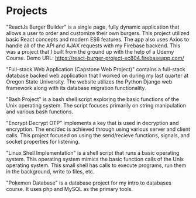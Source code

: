 # Projects 
"ReactJs Burger Builder" is a single page, fully dynamic application that allows a user to order and customize their own burgers. This project utilized basic React concepts and modern ES6 features. The app also uses Axios to handle all of the API and AJAX requests with my Firebase backend. This was a project that I built from the ground up with the help of a Udemy Course. 
Demo URL: https://react-burger-project-ec804.firebaseapp.com/

"Full-stack Web Application (Capstone Web Project)" contains a full-stack database backed web application that I worked on during my last quarter at Oregon State University. The website utilizes the Python Django web framework along with its database migration functionality.

"Bash Project" is a bash shell script exploring the basic functions of the Unix operating system. The script focuses primarily on 
string manipulation and various bash functions.

"Encrypt Decrypt OTP" implements a key that is used in decryption and encryption. The enc/dec is achieved through using various
server and client calls. This project focused on using the send/recieve functions, signals, and socket properties for listening.

"Linux Shell Implementation" is a shell script that runs a basic operating system. This operating system mimics the basic function calls of the Unix operating system. This small shell has calls to execute programs, run them in the background, write to files, etc. 

"Pokemon Database" is a database project for my intro to databases course. It uses php and MySQL as the primary tools.

 
